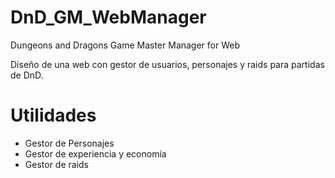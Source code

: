 # DnD_GM_WebManager
Dungeons and Dragons Game Master Manager for Web

<p>Diseño de una web con gestor de usuarios, personajes y raids para partidas de DnD.</p>

<h1>Utilidades</h1>

<ul>
  <li class="pendiente">Gestor de Personajes</li>
  <li class="pendiente">Gestor de experiencia y economía</li>
  <li class="pendiente">Gestor de raids</li>
</ul>
